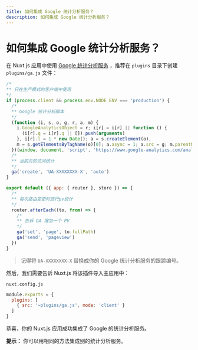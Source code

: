 ```yaml
---
title: 如何集成 Google 统计分析服务？
description: 如何集成 Google 统计分析服务？
---
```


# 如何集成 Google 统计分析服务？

在 Nuxt.js 应用中使用 [Google 统计分析服务](https://analytics.google.com/analytics/web/) ，推荐在 `plugins` 目录下创建 `plugins/ga.js` 文件：

```js
/*
** 只在生产模式的客户端中使用
*/
if (process.client && process.env.NODE_ENV === 'production') {
  /*
  ** Google 统计分析脚本
  */
  (function (i, s, o, g, r, a, m) {
    i.GoogleAnalyticsObject = r; i[r] = i[r] || function () {
      (i[r].q = i[r].q || []).push(arguments)
    }, i[r].l = 1 * new Date(); a = s.createElement(o),
    m = s.getElementsByTagName(o)[0]; a.async = 1; a.src = g; m.parentNode.insertBefore(a, m)
  })(window, document, 'script', 'https://www.google-analytics.com/analytics.js', 'ga')
  /*
  ** 当前页的访问统计
  */
  ga('create', 'UA-XXXXXXXX-X', 'auto')
}

export default ({ app: { router }, store }) => {
  /*
  ** 每次路由变更时进行pv统计
  */
  router.afterEach((to, from) => {
    /*
    ** 告诉 GA 增加一个 PV
    */
    ga('set', 'page', to.fullPath)
    ga('send', 'pageview')
  })
}
```

> 记得将 `UA-XXXXXXXX-X` 替换成你的 Google 统计分析服务的跟踪编号。

然后，我们需要告诉 Nuxt.js 将该插件导入主应用中：

`nuxt.config.js`
```js
module.exports = {
  plugins: [
    { src: '~plugins/ga.js', mode: 'client' }
  ]
}
```

恭喜，你的 Nuxt.js 应用成功集成了 Google 的统计分析服务。

<div class="Alert Alert--nuxt-green">

<b>提示：</b> 你可以用相同的方法集成别的统计分析服务。

</div>
